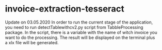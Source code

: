 # invoice-extraction-tesseract

Update on 03.05.2020
In order to run the current stage of the application, you need to run detectTablewithcv2.py script from TabbleProcessing package. 
In the script, there is a variable with the name of witch invoice you want to do the processing. 
The result will be displayed on the terminal plus a xlx file will be generated.
